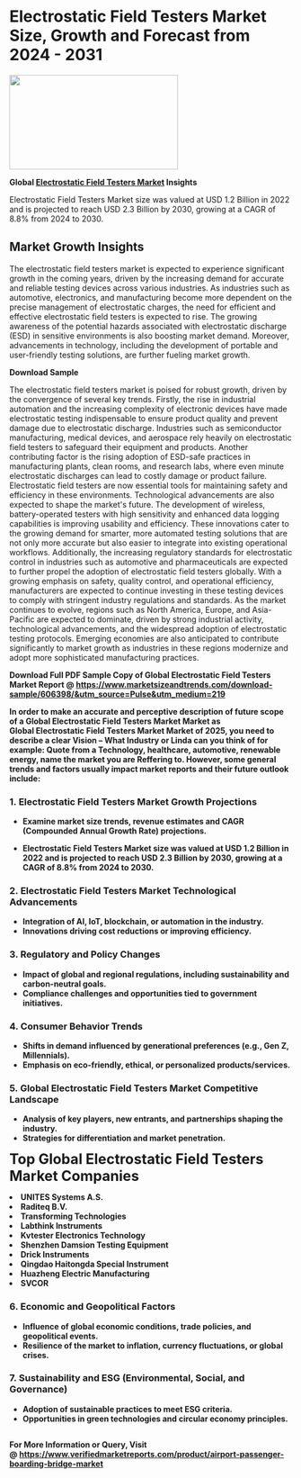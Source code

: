 <H1>Electrostatic Field Testers Market Size, Growth and Forecast from 2024 - 2031</H1><img class="aligncenter size-medium wp-image-584254" src="https://thirdeyenews.in/wp-content/uploads/2024/09/Global-Market-Research-300x168.jpeg" alt="" width="300" height="168" /><p><strong>Global&nbsp;<a href="https://www.marketsizeandtrends.com/download-sample/606398/&amp;utm_source=Pulse&amp;utm_medium=219">Electrostatic Field Testers Market</a> Insights</strong></p><p>Electrostatic Field Testers Market size was valued at USD 1.2 Billion in 2022 and is projected to reach USD 2.3 Billion by 2030, growing at a CAGR of 8.8% from 2024 to 2030.</p><p><h2>Market Growth Insights</h2> <p>The electrostatic field testers market is expected to experience significant growth in the coming years, driven by the increasing demand for accurate and reliable testing devices across various industries. As industries such as automotive, electronics, and manufacturing become more dependent on the precise management of electrostatic charges, the need for efficient and effective electrostatic field testers is expected to rise. The growing awareness of the potential hazards associated with electrostatic discharge (ESD) in sensitive environments is also boosting market demand. Moreover, advancements in technology, including the development of portable and user-friendly testing solutions, are further fueling market growth.</p> <p><strong>Download Sample</strong></p> <p>The electrostatic field testers market is poised for robust growth, driven by the convergence of several key trends. Firstly, the rise in industrial automation and the increasing complexity of electronic devices have made electrostatic testing indispensable to ensure product quality and prevent damage due to electrostatic discharge. Industries such as semiconductor manufacturing, medical devices, and aerospace rely heavily on electrostatic field testers to safeguard their equipment and products. Another contributing factor is the rising adoption of ESD-safe practices in manufacturing plants, clean rooms, and research labs, where even minute electrostatic discharges can lead to costly damage or product failure. Electrostatic field testers are now essential tools for maintaining safety and efficiency in these environments. Technological advancements are also expected to shape the market's future. The development of wireless, battery-operated testers with high sensitivity and enhanced data logging capabilities is improving usability and efficiency. These innovations cater to the growing demand for smarter, more automated testing solutions that are not only more accurate but also easier to integrate into existing operational workflows. Additionally, the increasing regulatory standards for electrostatic control in industries such as automotive and pharmaceuticals are expected to further propel the adoption of electrostatic field testers globally. With a growing emphasis on safety, quality control, and operational efficiency, manufacturers are expected to continue investing in these testing devices to comply with stringent industry regulations and standards. As the market continues to evolve, regions such as North America, Europe, and Asia-Pacific are expected to dominate, driven by strong industrial activity, technological advancements, and the widespread adoption of electrostatic testing protocols. Emerging economies are also anticipated to contribute significantly to market growth as industries in these regions modernize and adopt more sophisticated manufacturing practices. <p><strong></p><p><span class=""><strong>Download Full PDF Sample Copy of Global Electrostatic Field Testers Market Report</strong> @ <a href="https://www.marketsizeandtrends.com/download-sample/606398/&amp;utm_source=Pulse&amp;utm_medium=219" target="_blank">https://www.marketsizeandtrends.com/download-sample/606398/&amp;utm_source=Pulse&amp;utm_medium=219</a></span></p><p>In order to make an accurate and perceptive description of future scope of a Global&nbsp;Electrostatic Field Testers Market Market as Global&nbsp;Electrostatic Field Testers Market Market of 2025, you need to describe a clear Vision &ndash; What Industry or Linda can you think of for example: Quote from a Technology, healthcare, automotive, renewable energy, name the market you are Reffering to. However, some general trends and factors usually impact market reports and their future outlook include:</p><h3>1.&nbsp;<strong>Electrostatic Field Testers Market Growth Projections</strong></h3><ul><li>Examine market size trends, revenue estimates and CAGR (Compounded Annual Growth Rate) projections.</li><li><p>Electrostatic Field Testers Market size was valued at USD 1.2 Billion in 2022 and is projected to reach USD 2.3 Billion by 2030, growing at a CAGR of 8.8% from 2024 to 2030.</p></li></ul><h3>2.&nbsp;<strong>Electrostatic Field Testers Market Technological Advancements</strong></h3><ul><li>Integration of AI, IoT, blockchain, or automation in the industry.</li><li>Innovations driving cost reductions or improving efficiency.</li></ul><h3>3.&nbsp;<strong>Regulatory and Policy Changes</strong></h3><ul><li>Impact of global and regional regulations, including sustainability and carbon-neutral goals.</li><li>Compliance challenges and opportunities tied to government initiatives.</li></ul><h3>4.&nbsp;<strong>Consumer Behavior Trends</strong></h3><ul><li>Shifts in demand influenced by generational preferences (e.g., Gen Z, Millennials).</li><li>Emphasis on eco-friendly, ethical, or personalized products/services.</li></ul><h3>5.&nbsp;<strong>Global Electrostatic Field Testers Market Competitive Landscape</strong></h3><ul><li>Analysis of key players, new entrants, and partnerships shaping the industry.</li><li>Strategies for differentiation and market penetration.</li></ul><p data-pm-slice="1 1 []"><span style="color: inherit; font-family: inherit; font-size: 25px;">Top Global Electrostatic Field Testers Market Companies</span></p><div class="" data-test-id=""><p><li>UNITES Systems A.S.</li><li> Raditeq B.V.</li><li> Transforming Technologies</li><li> Labthink Instruments</li><li> Kvtester Electronics Technology</li><li> Shenzhen Damsion Testing Equipment</li><li> Drick Instruments</li><li> Qingdao Haitongda Special Instrument</li><li> Huazheng Electric Manufacturing</li><li> SVCOR</li></p></div><h3>6.&nbsp;<strong>Economic and Geopolitical Factors</strong></h3><ul><li>Influence of global economic conditions, trade policies, and geopolitical events.</li><li>Resilience of the market to inflation, currency fluctuations, or global crises.</li></ul><h3>7.&nbsp;<strong>Sustainability and ESG (Environmental, Social, and Governance)</strong></h3><ul><li>Adoption of sustainable practices to meet ESG criteria.</li><li>Opportunities in green technologies and circular economy principles.</li></ul><h2><strong style="font-size: 14px;">For More Information or Query, Visit @&nbsp;</strong><a style="background-color: #ffffff; font-size: 14px;" href="https://www.marketsizeandtrends.com/report/electrostatic-field-testers-market/" target="_blank">https://www.verifiedmarketreports.com/product/airport-passenger-boarding-bridge-market</a></h2>
